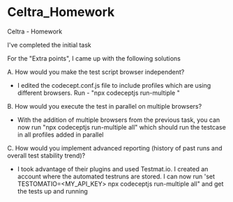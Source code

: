 # Celtra_Homework
Celtra - Homework

I've completed the initial task

For the "Extra points", I came up with the following solutions

A. How would you make the test script browser independent?

  - I edited the codecept.conf.js file to include profiles which are using different browsers. Run - "npx codeceptjs run-multiple <Choose broswer>"

B. How would you execute the test in parallel on multiple browsers?

  - With the addition of multiple browsers from the previous task, you can now run "npx codeceptjs run-multiple all" which should run the testcase in all profiles added in parallel

C. How would you implement advanced reporting (history of past runs and overall test stability
trend)?

  - I took advantage of their plugins and used Testmat.io. I created an account where the automated testruns are stored. I can now run 'set TESTOMATIO=<MY_API_KEY> npx codeceptjs run-multiple all" and get the tests up and running
